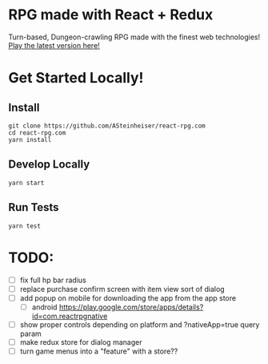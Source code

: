 # RPG made with React + Redux
Turn-based, Dungeon-crawling RPG made with the finest web technologies! [Play the latest version here!](http://react-rpg.com)

# Get Started Locally!
## Install
```
git clone https://github.com/ASteinheiser/react-rpg.com
cd react-rpg.com
yarn install
```
## Develop Locally
```
yarn start
```
## Run Tests
```
yarn test
```

# TODO:
- [ ] fix full hp bar radius
- [ ] replace purchase confirm screen with item view sort of dialog
- [ ] add popup on mobile for downloading the app from the app store
  - [ ] android https://play.google.com/store/apps/details?id=com.reactrpgnative
- [ ] show proper controls depending on platform and ?nativeApp=true query param
- [ ] make redux store for dialog manager
- [ ] turn game menus into a "feature" with a store??
